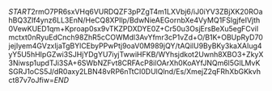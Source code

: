 $START$2rmO7PR6sxVHq6VURDQZF3pPZgT4m1LXVbj6/iJ0iYV3ZBjXK20ROahBQ3ZIf4ynz6LL3EnN/HeCQ8XPIlp/BdwNieAEGornbXe4VyMQ1FSlgjfeIVjth0VewKUED1qm+Kproap0sx9vTKZPDXDYE0Z+Cr50u3OsjErsBeXu5egFCviImctxt0nRyuEdCnch98ZhR5cCOWMdl3AvYfmr3cP1vZd+O/B1K+OBUpRyD70jejIyem4GVzxIjaTgBYlCEbyPPwPtj9oaV0M989jQY/tAQilU9ByBKy3kaXAIug4yY5U5hHIpGZwi3SJHjYDgYU7iyjTwwiHFKB/WYhsjdkot2Uwnh8XBO3+ZkyX3Niwsp1updTJi3SA+6SWbNZFvt8CRFAcP8ilOArXh0KoAYfJNQm6l5GlLMvKSGRJ1oCS5J/dR0axy2LBN48vRP6nTtCI0DUlQlnd/Es/XmejZ2qFRhXbGKkvhct87v7oJfiw=$END$
